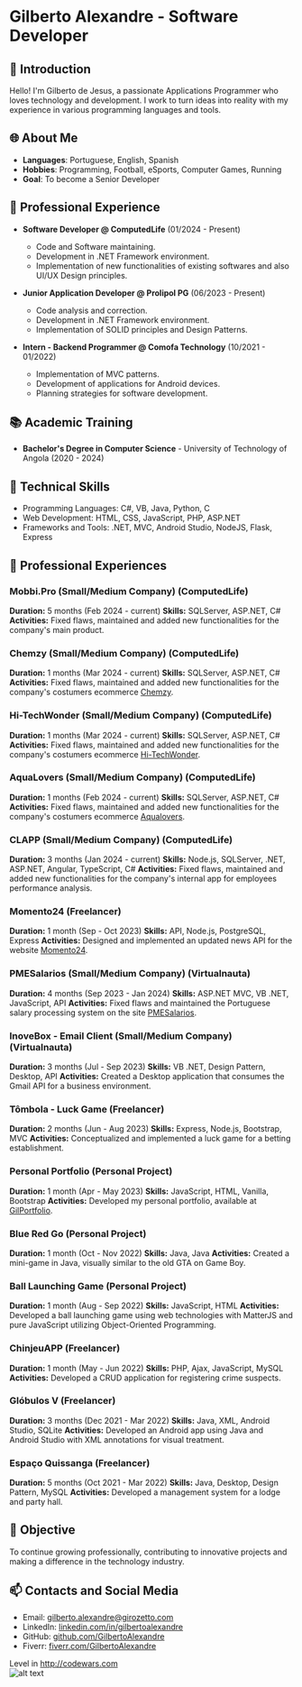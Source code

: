 
# Gilberto Alexandre - Software Developer

## 👋 Introduction
Hello! I'm Gilberto de Jesus, a passionate Applications Programmer who loves technology and development. I work to turn ideas into reality with my experience in various programming languages and tools.

## 🌐 About Me
- **Languages**: Portuguese, English, Spanish
- **Hobbies**: Programming, Football, eSports, Computer Games, Running
- **Goal**: To become a Senior Developer

## 💼 Professional Experience
- **Software Developer @ ComputedLife** (01/2024 - Present)
  - Code and Software maintaining.
  - Development in .NET Framework environment.
  - Implementation of new functionalities of existing softwares and also UI/UX Design principles.

- **Junior Application Developer @ Prolipol PG** (06/2023 - Present)
  - Code analysis and correction.
  - Development in .NET Framework environment.
  - Implementation of SOLID principles and Design Patterns.

- **Intern - Backend Programmer @ Comofa Technology** (10/2021 - 01/2022)
  - Implementation of MVC patterns.
  - Development of applications for Android devices.
  - Planning strategies for software development.

## 📚 Academic Training
- **Bachelor's Degree in Computer Science** - University of Technology of Angola (2020 - 2024)

## 🔧 Technical Skills
- Programming Languages: C#, VB, Java, Python, C
- Web Development: HTML, CSS, JavaScript, PHP, ASP.NET
- Frameworks and Tools: .NET, MVC, Android Studio, NodeJS, Flask, Express

## 💼 Professional Experiences

### Mobbi.Pro (Small/Medium Company) (ComputedLife)
**Duration:** 5 months (Feb 2024 - current)
**Skills:** SQLServer, ASP.NET, C#
**Activities:** Fixed flaws, maintained and added new functionalities for the company's main product.

### Chemzy (Small/Medium Company) (ComputedLife)
**Duration:** 1 months (Mar 2024 - current)
**Skills:** SQLServer, ASP.NET, C#
**Activities:** Fixed flaws, maintained and added new functionalities for the company's costumers ecommerce [Chemzy](https://www.chemzy.pt/).

### Hi-TechWonder (Small/Medium Company) (ComputedLife)
**Duration:** 1 months (Mar 2024 - current)
**Skills:** SQLServer, ASP.NET, C#
**Activities:** Fixed flaws, maintained and added new functionalities for the company's costumers ecommerce [Hi-TechWonder](https://hi-techwonder.com/).

### AquaLovers (Small/Medium Company) (ComputedLife)
**Duration:** 1 months (Feb 2024 - current)
**Skills:** SQLServer, ASP.NET, C#
**Activities:** Fixed flaws, maintained and added new functionalities for the company's costumers ecommerce [Aqualovers](https://www.aqualovers.pt/).

### CLAPP (Small/Medium Company) (ComputedLife)
**Duration:** 3 months (Jan 2024 - current)
**Skills:** Node.js, SQLServer, .NET, ASP.NET, Angular, TypeScript, C#
**Activities:** Fixed flaws, maintained and added new functionalities for the company's internal app for employees performance analysis.

### Momento24 (Freelancer)
**Duration:** 1 month (Sep - Oct 2023)
**Skills:** API, Node.js, PostgreSQL, Express
**Activities:** Designed and implemented an updated news API for the website [Momento24](https://www.momento24.co.ao).

### PMESalarios (Small/Medium Company) (Virtualnauta)
**Duration:** 4 months (Sep 2023 - Jan 2024)
**Skills:** ASP.NET MVC, VB .NET, JavaScript, API
**Activities:** Fixed flaws and maintained the Portuguese salary processing system on the site [PMESalarios](https://processamentodesalarios.pt).

### InoveBox - Email Client (Small/Medium Company) (Virtualnauta)
**Duration:** 3 months (Jul - Sep 2023)
**Skills:** VB .NET, Design Pattern, Desktop, API
**Activities:** Created a Desktop application that consumes the Gmail API for a business environment.

### Tômbola - Luck Game (Freelancer)
**Duration:** 2 months (Jun - Aug 2023)
**Skills:** Express, Node.js, Bootstrap, MVC
**Activities:** Conceptualized and implemented a luck game for a betting establishment.

### Personal Portfolio (Personal Project)
**Duration:** 1 month (Apr - May 2023)
**Skills:** JavaScript, HTML, Vanilla, Bootstrap
**Activities:** Developed my personal portfolio, available at [GilPortfolio](http://gilportfolio.rf.gd/).

### Blue Red Go (Personal Project)
**Duration:** 1 month (Oct - Nov 2022)
**Skills:** Java, Java
**Activities:** Created a mini-game in Java, visually similar to the old GTA on Game Boy.

### Ball Launching Game (Personal Project)
**Duration:** 1 month (Aug - Sep 2022)
**Skills:** JavaScript, HTML
**Activities:** Developed a ball launching game using web technologies with MatterJS and pure JavaScript utilizing Object-Oriented Programming.

### ChinjeuAPP (Freelancer)
**Duration:** 1 month (May - Jun 2022)
**Skills:** PHP, Ajax, JavaScript, MySQL
**Activities:** Developed a CRUD application for registering crime suspects.

### Glóbulos V (Freelancer)
**Duration:** 3 months (Dec 2021 - Mar 2022)
**Skills:** Java, XML, Android Studio, SQLite
**Activities:** Developed an Android app using Java and Android Studio with XML annotations for visual treatment.

### Espaço Quissanga (Freelancer)
**Duration:** 5 months (Oct 2021 - Mar 2022)
**Skills:** Java, Desktop, Design Pattern, MySQL
**Activities:** Developed a management system for a lodge and party hall.

## 🚀 Objective
To continue growing professionally, contributing to innovative projects and making a difference in the technology industry.

## 📫 Contacts and Social Media
- Email: [gilberto.alexandre@girozetto.com](mailto:julbertoalexandredealmeida@gmail.com)
- LinkedIn: [linkedin.com/in/gilbertoalexandre](https://www.linkedin.com/in/gilberto-alexandre-adao-430ba224a/)
- GitHub: [github.com/GilbertoAlexandre](https://github.com/girozetto)
- Fiverr: [fiverr.com/GilbertoAlexandre](https://www.fiverr.com/girozetto)

Level in http://codewars.com<br>
![alt text](https://www.codewars.com/users/GiroZetto/badges/large "Codewars 5kyu 455")<br>
